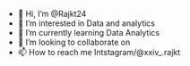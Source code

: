 - 👋 Hi, I’m @Rajkt24
- 👀 I’m interested in Data and analytics
- 🌱 I’m currently learning Data Analytics 
- 💞️ I’m looking to collaborate on 
- 📫 How to reach me Intstagram/@xxiv_.rajkt

<!---
Rajkt24/Rajkt24 is a ✨ special ✨ repository because its `README.md` (this file) appears on your GitHub profile.
You can click the Preview link to take a look at your changes.
--->
